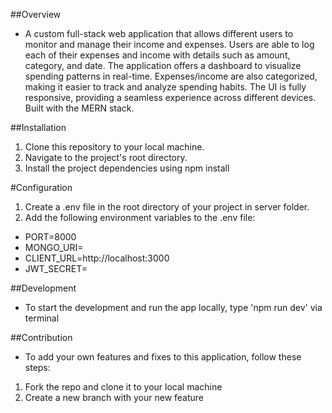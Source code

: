 ##Overview
- A custom full-stack web application that allows different users to monitor and manage their income and expenses. Users are able to log each of their expenses and income with details such as amount, category, and date. The application offers a dashboard to visualize spending patterns in real-time. Expenses/income are also categorized, making it easier to track
and analyze spending habits. The UI is fully responsive, providing a seamless experience across different devices. Built with the MERN stack.

##Installation
1. Clone this repository to your local machine.
2. Navigate to the project's root directory.
3. Install the project dependencies using npm install

#Configuration
1. Create a .env file in the root directory of your project in server folder.
2. Add the following environment variables to the .env file:
- PORT=8000
- MONGO_URI= <your-mongo-uri>
- CLIENT_URL=http://localhost:3000
- JWT_SECRET= <your-jwt-secret>

##Development
- To start the development and run the app locally, type 'npm run dev' via terminal

##Contribution
- To add your own features and fixes to this application, follow these steps:
1. Fork the repo and clone it to your local machine
2. Create a new branch with your new feature
